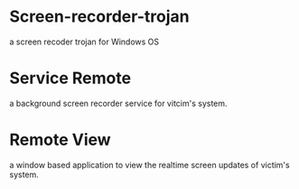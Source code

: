 # Screen-recorder-trojan
a screen recoder trojan for Windows OS

# Service Remote 
  a background screen recorder service for vitcim's system.
  
# Remote View
  a window based application to view the realtime screen updates of victim's system.
